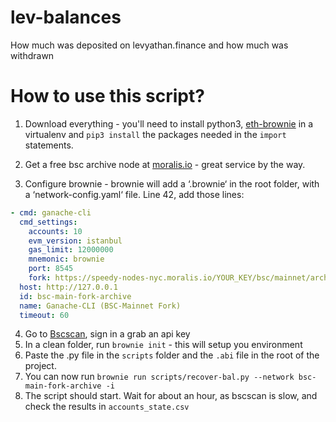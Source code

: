 # lev-balances
How much was deposited on levyathan.finance and how much was withdrawn

# How to use this script?

1. Download everything - you'll need to install python3, [eth-brownie](https://eth-brownie.readthedocs.io/en/stable/install.html) in a virtualenv and `pip3 install` the packages needed in the `import` statements.

2. Get a free bsc archive node at [moralis.io](https://moralis.io/) - great service by the way.

3. Configure brownie - brownie will add a ‘.brownie‘ in the root folder, with a ‘network-config.yaml‘ file. Line 42, add those lines:

```yaml
- cmd: ganache-cli
  cmd_settings:
    accounts: 10
    evm_version: istanbul
    gas_limit: 12000000
    mnemonic: brownie
    port: 8545
    fork: https://speedy-nodes-nyc.moralis.io/YOUR_KEY/bsc/mainnet/archive@9600772
  host: http://127.0.0.1
  id: bsc-main-fork-archive
  name: Ganache-CLI (BSC-Mainnet Fork)
  timeout: 60
```

4. Go to [Bscscan](https://www.bscscan.com/login), sign in a grab an api key
5. In a clean folder, run `brownie init` - this will setup you environment
6. Paste the .py file in the `scripts` folder and the `.abi` file in the root of the project.
7. You can now run `brownie run scripts/recover-bal.py --network bsc-main-fork-archive -i`
8. The script should start. Wait for about an hour, as bscscan is slow, and check the results in `accounts_state.csv`
